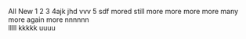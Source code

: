 All New 
1
2
3
4ajk
jhd vvv
5
sdf
mored
still more
more more more 
many more 
again more
nnnnnn  
lllll
kkkkk
uuuu
